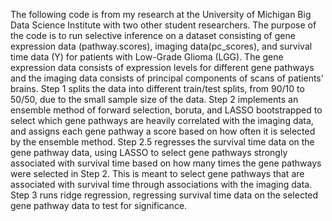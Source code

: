 The following code is from my research at the University of Michigan Big Data Science Institute with two other student researchers. The purpose of the code is to run selective inference on a dataset consisting of gene expression data (pathway.scores), imaging data(pc_scores), and survival time data (Y) for patients with Low-Grade Glioma (LGG). The gene expression data consists of expression levels for different gene pathways and the imaging data consists of principal components of scans of patients' brains. Step 1 splits the data into different train/test splits, from 90/10 to 50/50, due to the small sample size of the data. Step 2 implements an ensemble method of forward selection, boruta, and LASSO bootstrapped to select which gene pathways are heavily correlated with the imaging data, and assigns each gene pathway a score based on how often it is selected by the ensemble method. Step 2.5 regresses the survival time data on the gene pathway data, using LASSO to select gene pathways strongly associated with survival time based on how many times the gene pathways were selected in Step 2. This is meant to select gene pathways that are associated with survival time through associations with the imaging data. Step 3 runs ridge regression, regressing survival time data on the selected gene pathway data to test for significance.
